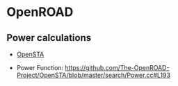 # OpenROAD

## Power calculations

* [OpenSTA](https://github.com/The-OpenROAD-Project/OpenSTA)

- Power Function: https://github.com/The-OpenROAD-Project/OpenSTA/blob/master/search/Power.cc#L193